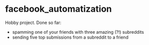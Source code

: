 # facebook_automatization

Hobby project.
Done so far:
* spamming one of your friends with three amazing (?!) subreddits
* sending five top submissions from a subreddit to a friend
